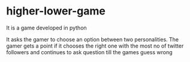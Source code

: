# higher-lower-game
It is a game developed in python

It asks the gamer to choose an option between two personalities. 
The gamer gets a point if it chooses the right one with the most no of twitter followers and continues to ask question till the games guess wrong
